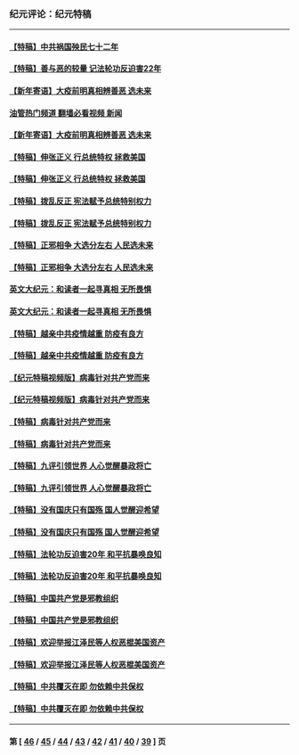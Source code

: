 ### 纪元评论：纪元特稿
---
#### [【特稿】中共祸国殃民七十二年](../../pages/nsc424/n13272607.md?01020330) 
#### [【特稿】善与恶的较量 记法轮功反迫害22年](../../pages/nsc424/n13086597.md?01020330) 
#### [【新年寄语】大疫前明真相辨善恶 选未来](../../pages/nsc424/n12660855.md?01020330) 
#### [油管热门频道 翻墙必看视频 新闻](ok?01020330)
#### [【新年寄语】大疫前明真相辨善恶 选未来](../../pages/nsc424/n12660855.md?01020330) 
#### [【特稿】伸张正义 行总统特权 拯救美国](../../pages/nsc424/n12616806.md?01020330) 
#### [【特稿】伸张正义 行总统特权 拯救美国](../../pages/nsc424/n12616806.md?01020330) 
#### [【特稿】拨乱反正 宪法赋予总统特别权力](../../pages/nsc424/n12598306.md?01020330) 
#### [【特稿】拨乱反正 宪法赋予总统特别权力](../../pages/nsc424/n12598306.md?01020330) 
#### [【特稿】正邪相争 大选分左右 人民选未来](../../pages/nsc424/n12545208.md?01020330) 
#### [【特稿】正邪相争 大选分左右 人民选未来](../../pages/nsc424/n12545208.md?01020330) 
#### [英文大纪元：和读者一起寻真相 无所畏惧](../../pages/nsc424/n12542027.md?01020330) 
#### [英文大纪元：和读者一起寻真相 无所畏惧](../../pages/nsc424/n12542027.md?01020330) 
#### [【特稿】越亲中共疫情越重 防疫有良方](../../pages/nsc424/n12042989.md?01020330) 
#### [【特稿】越亲中共疫情越重 防疫有良方](../../pages/nsc424/n12042989.md?01020330) 
#### [【纪元特稿视频版】病毒针对共产党而来](../../pages/nsc424/n11977328.md?01020330) 
#### [【纪元特稿视频版】病毒针对共产党而来](../../pages/nsc424/n11977328.md?01020330) 
#### [【特稿】病毒针对共产党而来](../../pages/nsc424/n11928818.md?01020330) 
#### [【特稿】病毒针对共产党而来](../../pages/nsc424/n11928818.md?01020330) 
#### [【特稿】九评引领世界 人心觉醒暴政将亡](../../pages/nsc424/n11660496.md?01020330) 
#### [【特稿】九评引领世界 人心觉醒暴政将亡](../../pages/nsc424/n11660496.md?01020330) 
#### [【特稿】没有国庆只有国殇 国人觉醒迎希望](../../pages/nsc424/n11549354.md?01020330) 
#### [【特稿】没有国庆只有国殇 国人觉醒迎希望](../../pages/nsc424/n11549354.md?01020330) 
#### [【特稿】法轮功反迫害20年 和平抗暴唤良知](../../pages/nsc424/n11389135.md?01020330) 
#### [【特稿】法轮功反迫害20年 和平抗暴唤良知](../../pages/nsc424/n11389135.md?01020330) 
#### [【特稿】中国共产党是邪教组织](../../pages/nsc424/n11355551.md?01020330) 
#### [【特稿】中国共产党是邪教组织](../../pages/nsc424/n11355551.md?01020330) 
#### [【特稿】欢迎举报江泽民等人权恶棍美国资产](../../pages/nsc424/n11303040.md?01020330) 
#### [【特稿】欢迎举报江泽民等人权恶棍美国资产](../../pages/nsc424/n11303040.md?01020330) 
#### [【特稿】中共覆灭在即 勿依赖中共保权](../../pages/nsc424/n11278510.md?01020330) 
#### [【特稿】中共覆灭在即 勿依赖中共保权](../../pages/nsc424/n11278510.md?01020330) 

---
#### 第 [ [46](./46.md?01020330) / [45](./45.md?01020330) / [44](./44.md?01020330) / [43](./43.md?01020330) / [42](./42.md?01020330) / [41](./41.md?01020330) / [40](./40.md?01020330) / [39](./39.md?01020330) ] 页
